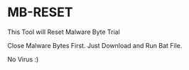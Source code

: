 # MB-RESET
This Tool will Reset Malware Byte Trial

Close Malware Bytes First.
Just Download and Run Bat File.

No Virus :)
